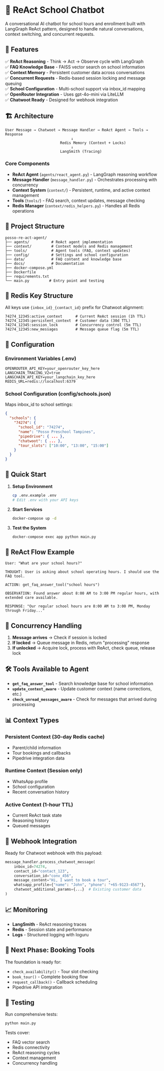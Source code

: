 # 🤖 ReAct School Chatbot

A conversational AI chatbot for school tours and enrollment built with LangGraph ReAct pattern, designed to handle natural conversations, context switching, and concurrent requests.

## 🚀 Features

✅ **ReAct Reasoning** - Think → Act → Observe cycle with LangGraph  
✅ **FAQ Knowledge Base** - FAISS vector search on school information  
✅ **Context Memory** - Persistent customer data across conversations  
✅ **Concurrent Requests** - Redis-based session locking and message queuing  
✅ **School Configuration** - Multi-school support via inbox_id mapping  
✅ **OpenRouter Integration** - Uses gpt-4o-mini via LiteLLM  
✅ **Chatwoot Ready** - Designed for webhook integration  

## 🏗️ Architecture

```
User Message → Chatwoot → Message Handler → ReAct Agent → Tools → Response
                              ↓
                         Redis Memory (Context + Locks)
                              ↓  
                         LangSmith (Tracing)
```

### Core Components

- **ReAct Agent** (`agents/react_agent.py`) - LangGraph reasoning workflow
- **Message Handler** (`message_handler.py`) - Orchestrates processing with concurrency
- **Context System** (`context/`) - Persistent, runtime, and active context management
- **Tools** (`tools/`) - FAQ search, context updates, message checking
- **Redis Manager** (`context/redis_helpers.py`) - Handles all Redis operations

## 📁 Project Structure

```
posso-re-act-agent/
├── agents/          # ReAct agent implementation
├── context/         # Context models and Redis management
├── tools/           # Agent tools (FAQ, context updates)
├── config/          # Settings and school configuration
├── data/            # FAQ content and knowledge base
├── docs/            # Documentation
├── docker-compose.yml
├── Dockerfile
├── requirements.txt
└── main.py         # Entry point and testing
```

## 🔑 Redis Key Structure

All keys use `{inbox_id}_{contact_id}` prefix for Chatwoot alignment:

```
74274_12345:active_context      # Current ReAct session (1h TTL)
74274_12345:persistent_context  # Customer data (30d TTL)  
74274_12345:session_lock        # Concurrency control (5m TTL)
74274_12345:new_messages        # Message queue flag (5m TTL)
```

## 🔧 Configuration

### Environment Variables (.env)
```env
OPENROUTER_API_KEY=your_openrouter_key_here
LANGCHAIN_TRACING_V2=true
LANGCHAIN_API_KEY=your_langchain_key_here
REDIS_URL=redis://localhost:6379
```

### School Configuration (config/schools.json)
Maps inbox_id to school settings:
```json
{
  "schools": {
    "74274": {
      "school_id": "74274",
      "name": "Posso Preschool Tampines",
      "pipedrive": { ... },
      "chatwoot": { ... },
      "tour_slots": ["10:00", "13:00", "15:00"]
    }
  }
}
```

## 🚀 Quick Start

1. **Setup Environment**
   ```bash
   cp .env.example .env
   # Edit .env with your API keys
   ```

2. **Start Services**
   ```bash
   docker-compose up -d
   ```

3. **Test the System**
   ```bash
   docker-compose exec app python main.py
   ```

## 🧠 ReAct Flow Example

```
User: "What are your school hours?"

THOUGHT: User is asking about school operating hours. I should use the FAQ tool.

ACTION: get_faq_answer_tool("school hours")

OBSERVATION: Found answer about 8:00 AM to 3:00 PM regular hours, with extended care available.

RESPONSE: "Our regular school hours are 8:00 AM to 3:00 PM, Monday through Friday..."
```

## 🔄 Concurrency Handling

1. **Message arrives** → Check if session is locked
2. **If locked** → Queue message in Redis, return "processing" response
3. **If unlocked** → Acquire lock, process with ReAct, check queue, release lock

## 🛠️ Tools Available to Agent

- **`get_faq_answer_tool`** - Search knowledge base for school information
- **`update_context_aware`** - Update customer context (name corrections, etc.)
- **`check_unread_messages_aware`** - Check for messages that arrived during processing

## 📊 Context Types

### Persistent Context (30-day Redis cache)
- Parent/child information
- Tour bookings and callbacks  
- Pipedrive integration data

### Runtime Context (Session only)
- WhatsApp profile
- School configuration
- Recent conversation history

### Active Context (1-hour TTL)
- Current ReAct task state
- Reasoning history
- Queued messages

## 🎯 Webhook Integration

Ready for Chatwoot webhook with this payload:
```python
message_handler.process_chatwoot_message(
    inbox_id=74274,
    contact_id="contact_123",
    conversation_id="conv_456", 
    message_content="Hi, I want to book a tour",
    whatsapp_profile={"name": "John", "phone": "+65-9123-4567"},
    chatwoot_additional_params={...}  # Existing customer data
)
```

## 📈 Monitoring

- **LangSmith** - ReAct reasoning traces
- **Redis** - Session state and performance
- **Logs** - Structured logging with loguru

## 🔮 Next Phase: Booking Tools

The foundation is ready for:
- `check_availability()` - Tour slot checking
- `book_tour()` - Complete booking flow  
- `request_callback()` - Callback scheduling
- Pipedrive API integration

## 🧪 Testing

Run comprehensive tests:
```bash
python main.py
```

Tests cover:
- FAQ vector search
- Redis connectivity
- ReAct reasoning cycles
- Context management
- Concurrency handling